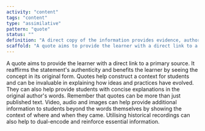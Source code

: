 ```yaml
---
activity: "content"
tags: "content"
type: "assimilative"
pattern: "quote"
status: ""
definition: "A direct copy of the information provides evidence, authority and context for a statement, opinion or perspective."
scaffold: "A quote aims to provide the learner with a direct link to a primary source. It reaffirms the statement's authenticity and benefits the learner by seeing the concept in its original form. Quotes help construct a context for students and can be invaluable in explaining how ideas and practices have evolved. They can also help provide students with concise explanations in the original author's words. Remember that quotes can be more than just published text. Video, audio and images can help provide additional information to students beyond the words themselves by showing the context of where and when they came. Utilising historical recordings can also help to dual-encode and reinforce essential information."
---
```


A quote aims to provide the learner with a direct link to a primary source. It reaffirms the statement's authenticity and benefits the learner by seeing the concept in its original form. Quotes help construct a context for students and can be invaluable in explaining how ideas and practices have evolved. They can also help provide students with concise explanations in the original author's words. Remember that quotes can be more than just published text. Video, audio and images can help provide additional information to students beyond the words themselves by showing the context of where and when they came. Utilising historical recordings can also help to dual-encode and reinforce essential information.

